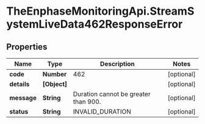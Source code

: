 # TheEnphaseMonitoringApi.StreamSystemLiveData462ResponseError

## Properties

Name | Type | Description | Notes
------------ | ------------- | ------------- | -------------
**code** | **Number** | 462 | [optional] 
**details** | **[Object]** |  | [optional] 
**message** | **String** | Duration cannot be greater than 900. | [optional] 
**status** | **String** | INVALID_DURATION | [optional] 


